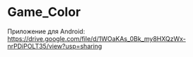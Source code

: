 # Game_Color
Приложение для Android: https://drive.google.com/file/d/1WOaKAs_0Bk_my8HXQzWx-nrPDiPOLT35/view?usp=sharing
